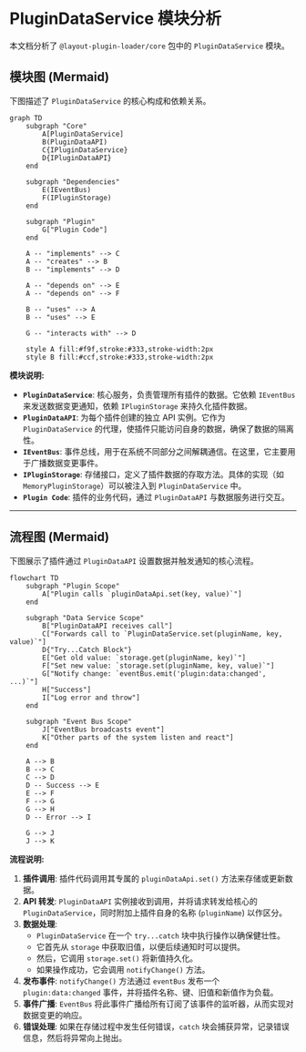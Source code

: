 # PluginDataService 模块分析

本文档分析了 `@layout-plugin-loader/core` 包中的 `PluginDataService` 模块。

## 模块图 (Mermaid)

下图描述了 `PluginDataService` 的核心构成和依赖关系。

```mermaid
graph TD
    subgraph "Core"
        A[PluginDataService]
        B(PluginDataAPI)
        C{IPluginDataService}
        D{IPluginDataAPI}
    end

    subgraph "Dependencies"
        E(IEventBus)
        F(IPluginStorage)
    end

    subgraph "Plugin"
        G["Plugin Code"]
    end

    A -- "implements" --> C
    A -- "creates" --> B
    B -- "implements" --> D

    A -- "depends on" --> E
    A -- "depends on" --> F

    B -- "uses" --> A
    B -- "uses" --> E

    G -- "interacts with" --> D

    style A fill:#f9f,stroke:#333,stroke-width:2px
    style B fill:#ccf,stroke:#333,stroke-width:2px
```

**模块说明:**

- **`PluginDataService`**: 核心服务，负责管理所有插件的数据。它依赖 `IEventBus` 来发送数据变更通知，依赖 `IPluginStorage` 来持久化插件数据。
- **`PluginDataAPI`**: 为每个插件创建的独立 API 实例。它作为 `PluginDataService` 的代理，使插件只能访问自身的数据，确保了数据的隔离性。
- **`IEventBus`**: 事件总线，用于在系统不同部分之间解耦通信。在这里，它主要用于广播数据变更事件。
- **`IPluginStorage`**: 存储接口，定义了插件数据的存取方法。具体的实现（如 `MemoryPluginStorage`）可以被注入到 `PluginDataService` 中。
- **`Plugin Code`**: 插件的业务代码，通过 `PluginDataAPI` 与数据服务进行交互。

---

## 流程图 (Mermaid)

下图展示了插件通过 `PluginDataAPI` 设置数据并触发通知的核心流程。

```mermaid
flowchart TD
    subgraph "Plugin Scope"
        A["Plugin calls `pluginDataApi.set(key, value)`"]
    end

    subgraph "Data Service Scope"
        B["PluginDataAPI receives call"]
        C["Forwards call to `PluginDataService.set(pluginName, key, value)`"]
        D{"Try...Catch Block"}
        E["Get old value: `storage.get(pluginName, key)`"]
        F["Set new value: `storage.set(pluginName, key, value)`"]
        G["Notify change: `eventBus.emit('plugin:data:changed', ...)`"]
        H["Success"]
        I["Log error and throw"]
    end

    subgraph "Event Bus Scope"
        J["EventBus broadcasts event"]
        K["Other parts of the system listen and react"]
    end

    A --> B
    B --> C
    C --> D
    D -- Success --> E
    E --> F
    F --> G
    G --> H
    D -- Error --> I

    G --> J
    J --> K
```

**流程说明:**

1.  **插件调用**: 插件代码调用其专属的 `pluginDataApi.set()` 方法来存储或更新数据。
2.  **API 转发**: `PluginDataAPI` 实例接收到调用，并将请求转发给核心的 `PluginDataService`，同时附加上插件自身的名称 (`pluginName`) 以作区分。
3.  **数据处理**:
    - `PluginDataService` 在一个 `try...catch` 块中执行操作以确保健壮性。
    - 它首先从 `storage` 中获取旧值，以便后续通知时可以提供。
    - 然后，它调用 `storage.set()` 将新值持久化。
    - 如果操作成功，它会调用 `notifyChange()` 方法。
4.  **发布事件**: `notifyChange()` 方法通过 `eventBus` 发布一个 `plugin:data:changed` 事件，并将插件名称、键、旧值和新值作为负载。
5.  **事件广播**: `EventBus` 将此事件广播给所有订阅了该事件的监听器，从而实现对数据变更的响应。
6.  **错误处理**: 如果在存储过程中发生任何错误，`catch` 块会捕获异常，记录错误信息，然后将异常向上抛出。
